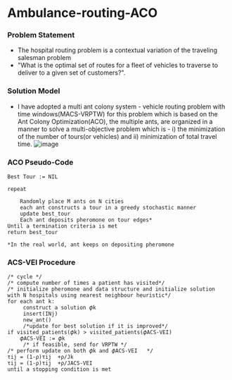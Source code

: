 # Ambulance-routing-ACO

### Problem Statement
* The hospital routing problem is a contextual variation of the traveling salesman problem
* "What is the optimal set of routes for a fleet of vehicles to traverse to deliver to a given set of customers?". 
### Solution Model
* I have adopted a multi ant colony system - vehicle routing problem with time windows(MACS-VRPTW) for this problem which is based on the Ant Colony Optimization(ACO), the multiple ants, are organized in a manner to solve a multi-objective problem which is - i) the minimization of the number of tours(or vehicles) and ii) minimization of total travel time. 
![image](https://user-images.githubusercontent.com/56354373/120896940-64b9bc80-c641-11eb-9e4a-a16ac392ff3d.png)

### ACO Pseudo-Code
```
Best Tour := NIL

repeat 

	Randomly place M ants on N cities 
	each ant constructs a tour in a greedy stochastic manner 
	update best_tour
	Each ant deposits pheromone on tour edges*
Until a termination criteria is met
return best_tour

*In the real world, ant keeps on depositing pheromone 
```
### ACS-VEI Procedure
```
/* cycle */
/* compute number of times a patient has visited*/
/* initialize pheromone and data structure and initialize solution with N hospitals using nearest neighbour heuristic*/
for each ant k:
     construct a solution 𝜙k  
     insert(INj)
     new_ant()
     /*update for best solution if it is improved*/
if visited_patients(𝜙k) > visited_patients(𝜙ACS-VEI)
    𝜙ACS-VEI := 𝜙k
     /* if feasible, send for VRPTW */
/* perform update on both 𝜙k and 𝜙ACS-VEI   */
τij = (1-ρ)τij  +ρ/Jk
τij = (1-ρ)τij  +ρ/JACS-VEI
until a stopping condition is met 
```
